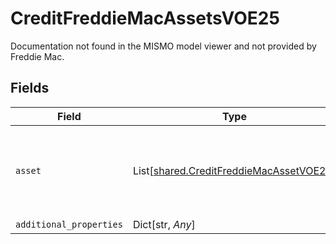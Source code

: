 # CreditFreddieMacAssetsVOE25

Documentation not found in the MISMO model viewer and not provided by Freddie Mac.


## Fields

| Field                                                                                        | Type                                                                                         | Required                                                                                     | Description                                                                                  |
| -------------------------------------------------------------------------------------------- | -------------------------------------------------------------------------------------------- | -------------------------------------------------------------------------------------------- | -------------------------------------------------------------------------------------------- |
| `asset`                                                                                      | List[[shared.CreditFreddieMacAssetVOE25](../../models/shared/creditfreddiemacassetvoe25.md)] | :heavy_check_mark:                                                                           | Documentation not found in the MISMO model viewer and not provided by Freddie Mac.           |
| `additional_properties`                                                                      | Dict[str, *Any*]                                                                             | :heavy_minus_sign:                                                                           | N/A                                                                                          |